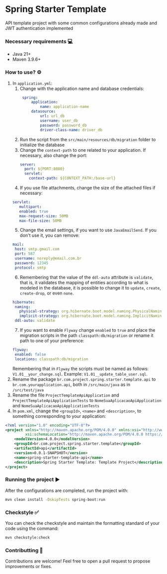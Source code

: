 # Spring Starter Template

API template project with some common configurations already made and JWT authentication implemented

### Necessary requirements 💻

* Java 21+
* Maven 3.9.6+

### How to use? ⚙️

1. In `application.yml`:
    1. Change with the application name and database credentials:
       ```yml
        spring:
            application:
                name: application-name
            datasource:
                url: url_db
                username: user_db
                password: password_db
                driver-class-name: driver_db
       ``` 
    2. Run the script from the ```src/main/resources/db/migration``` folder to initialize the database
    3. Change the ```context-path``` to one related to your application. If necessary, also change the port:
       ```yml
       server:
         port: ${PORT:8080}
         servlet:
           context-path: ${CONTEXT_PATH:/base-url}
       ```
    4. If you use file attachments, change the size of the attached files if necessary:
   ```yml
   servlet:
      multipart:
      enabled: true
      max-request-size: 50MB
      max-file-size: 50MB
   ```
    5. Change the email settings, if you want to use ```JavaEmailSend```. If you don't use it, you can remove:
   ```yml
   mail:
    host: smtp.gmail.com
    port: 587
    username: noreply@email.com.br
    password: 12345
    protocol: smtp
   ```
    6. Remembering that the value of the ```ddl-auto``` attribute is ```validate```, that is, it validates the mapping of entities according to what is modeled in the database, it is possible to change it to ```update```, ```create```, ```create-drop```, or even ```none```.
   ```yml
   hibernate:
    naming:
      physical-strategy: org.hibernate.boot.model.naming.PhysicalNamingStrategyStandardImpl
      implicit-strategy: org.hibernate.boot.model.naming.ImplicitNamingStrategyLegacyJpaImpl
    ddl-auto: validate
   ```
    7. If you want to enable ```Flyway``` change ```enabled``` to ```true``` and place the migration scripts in the path ```classpath:db/migration``` or rename it path to one of your preference:
   ```yml
   flyway:
    enabled: false
    locations: classpath:db/migration
   ```
   Remembering that in ```Flyway``` the scripts must be named as follows: ```V1.01__your_change.sql```. Example: ```V1.01__update_table_user.sql```.
2. Rename the package ```br.com.project.spring.starter.template.api``` to ```br.com.yourapplication.api```, both in ```/src/main/java``` as in ```/src/test/java```
3. Rename the file ```ProjectTemplateApiApplication``` and ```ProjectTemplateApiApplicationTests``` to ```NomeSuaAplicacaoApiApplication``` and ```NomeSuaAplicacaoApiApplicationTests```
4. In ```pom.xml```, change the ```<groupId>```, ```<name>``` and ```<description>```, to something corresponding to your application:
```xml
<?xml version="1.0" encoding="UTF-8"?>
<project xmlns="http://maven.apache.org/POM/4.0.0" xmlns:xsi="http://www.w3.org/2001/XMLSchema-instance"
         xsi:schemaLocation="http://maven.apache.org/POM/4.0.0 https://maven.apache.org/xsd/maven-4.0.0.xsd">
    <modelVersion>4.0.0</modelVersion>
    <groupId>br.com.project.spring.starter.template</groupId>
    <artifactId>api</artifactId>
    <version>0.0.1-SNAPSHOT</version>
    <name>spring-starter-template-api</name>
    <description>Spring Starter Template: Template Project</description>
</project>
```

### Running the project ▶️

After the configurations are completed, run the project with:

```sh
mvn clean install -DskipTests spring-boot:run
```

### Checkstyle ✅

You can check the checkstyle and maintain the formatting standard of your code using the command:

```sh
mvn checkstyle:check
```

### Contributting 🤝

Contributions are welcome! Feel free to open a pull request to propose improvements or fixes.
